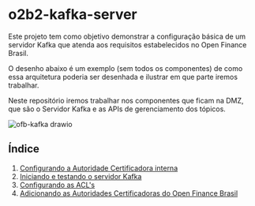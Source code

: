 # o2b2-kafka-server
Este projeto tem como objetivo demonstrar a configuração básica de um servidor Kafka que atenda aos requisitos estabelecidos no Open Finance Brasil.

O desenho abaixo é um exemplo (sem todos os componentes) de como essa arquitetura poderia ser desenhada e ilustrar em que parte iremos trabalhar.

Neste repositório iremos trabalhar nos componentes que ficam na DMZ, que são o Servidor Kafka e as APIs de gerenciamento dos tópicos.

![ofb-kafka drawio](https://github.com/user-attachments/assets/3fcfb3d9-9d73-413a-8c45-0475b65af58e)

## Índice
1. [Configurando a Autoridade Certificadora interna](kafka-ca.md)
2. [Iniciando e testando o servidor Kafka](kafka-binaries.md)
3. [Configurando as ACL's](kafka-acl.md)
4. [Adicionando as Autoridades Certificadoras do Open Finance Brasil](kafka-ca-ofb.md)
